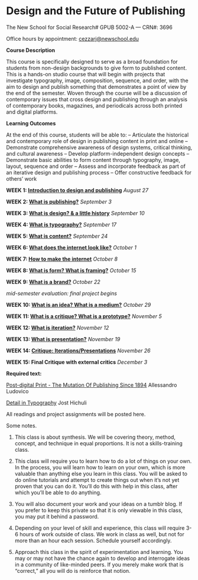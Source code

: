 # **Design and the Future of Publishing**
The New School for Social Research#
GPUB 5002-A — CRN#: 3696

Office hours by appointment: cezzarj@newschool.edu



**Course Description**

This course is specifically designed to serve as a broad foundation for students from non-design backgrounds 
to give form to published content. This is a hands-on studio course that will begin with projects that investigate typography, image, composition, sequence, and order, with the aim to design and publish something that demonstrates a point of view by the end of the semester. Woven through the course will be a discussion of contemporary issues that cross design and publishing through an analysis of contemporary books, magazines, and periodicals across both printed and digital platforms.


**Learning Outcomes**

At the end of this course, students will be able to:
– Articulate the historical and contemporary role of design in publishing content in print and online
– Demonstrate comprehensive awareness of design systems, critical thinking, and cultural awareness
– Develop platform-independent design concepts
– Demonstrate basic abilities to form content through typography, image, layout, sequence and order
– Assess and incorporate feedback as part of an iterative design and publishing process
– Offer constructive feedback for others’ work


**WEEK 1: [Introduction to design and publishing](https://github.com/juliettecezzar/dfp-f19/wiki/WEEK-1:-Introduction-to-design-and-publishing)** _August 27_

**WEEK 2: [What is publishing?](https://github.com/juliettecezzar/dfp-f19/wiki/WEEK-2:-What-is-publishing%3F)** _September 3_ 

**WEEK 3: [What is design? & a little history](https://github.com/juliettecezzar/dfp-f19/wiki/WEEK-3:-What-is-design%3F-&-a-little-history)** _September 10_

**WEEK 4: [What is typography?](https://github.com/juliettecezzar/dfp-f19/wiki/WEEK-4:-What-is-typography%3F)** _September 17_

**WEEK 5: [What is content?](https://github.com/juliettecezzar/dfp-f19/wiki/WEEK-5:-What-is-content%3F)** _September 24_

**WEEK 6: [What does the internet look like?](https://github.com/juliettecezzar/dfp-f19/wiki/WEEK-6:-What-does-the-internet-look-like%3F)** _October 1_

**WEEK 7: [How to make the internet](https://github.com/juliettecezzar/dfp-f19/wiki/WEEK-7:-How-to-make-the-internet)** _October 8_

**WEEK 8: [What is form? What is framing?](https://github.com/juliettecezzar/dfp-f19/wiki/WEEK-8:-What-is-form%3F-What-is-framing%3F)** _October 15_

**WEEK 9: [What is a brand?](https://github.com/juliettecezzar/dfp-f19/wiki/WEEK-9:-What-is-a-brand%3F)** _October 22_ 

_mid-semester evaluation: final project begins_

**WEEK 10: [What is an idea? What is a medium?](https://github.com/juliettecezzar/dfp-f19/wiki/_new)** _October 29_

**WEEK 11: [What is a critique? What is a prototype?](https://github.com/juliettecezzar/dfp-f19/wiki/Week-11:-What-is-a-critique%3F-What-is-a-prototype%3F)** _November 5_

**WEEK 12: [What is iteration?](https://github.com/juliettecezzar/dfp-f19/wiki/WEEK-12:-What-is-iteration%3F)** _November 12_

**WEEK 13: [What is presentation?](https://github.com/juliettecezzar/dfp-f19/wiki/WEEK-13:-What-is-presentation%3F)** _November 19_

**WEEK 14: [Critique: Iterations/Presentations](https://github.com/juliettecezzar/dfp-f19/wiki/WEEK-14:-Critique:-Iterations-Presentations)** _November 26_

**WEEK 15: Final Critique with external critics** _December 3_


**Required text:**

[Post-digital Print - The Mutation Of Publishing Since 1894](http://postdigitalprint.org/) Allessandro Ludovico

[Detail in Typography](https://www.dropbox.com/s/x5l9l4g0jmjbsmo/hochuli_detail_in_typography.pdf?dl=0) Jost Hichuli

All readings and project assignments will be posted here.


Some notes. 

1) This class is about synthesis. We will be covering theory, method, concept, and technique in equal proportions.
It is not a skills-training class.   

2) This class will require you to learn how to do a lot of things on your own. In the process, you will learn how to learn on your own, which is more valuable than anything else you learn in this class. You will be asked to do online tutorials and attempt to create things out when it’s not yet proven that you can do it. You’ll do this with help in this class, after which you’ll be able to do anything.

3) You will also document your work and your ideas on a tumblr blog. If you prefer to keep this private so that it is only viewable in this class, you may put it behind a password.

4) Depending on your level of skill and experience, this class will require 3-6 hours of work outside of class. We work in class as well, but not for more than an hour each session. Schedule yourself accordingly.

5) Approach this class in the spirit of experimentation and learning. You may or may not have the chance again to develop and interrogate ideas in a community of like-minded peers. If you merely make work that is “correct,” all you will do is reinforce that notion.
